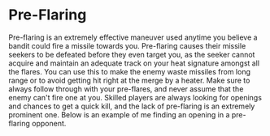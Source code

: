 # Pre-Flaring

Pre-flaring is an extremely effective maneuver used anytime you believe a bandit could fire a missile towards you. Pre-flaring causes their missile seekers to be defeated before they even target you, as the seeker cannot acquire and maintain an adequate track on your heat signature amongst all the flares. You can use this to make the enemy waste missiles from long range or to avoid getting hit right at the merge by a heater. Make sure to always follow through with your pre-flares, and never assume that the enemy can't fire one at you. Skilled players are always looking for openings and chances to get a quick kill, and the lack of pre-flaring is an extremely prominent one. Below is an example of me finding an opening in a pre-flaring opponent.
